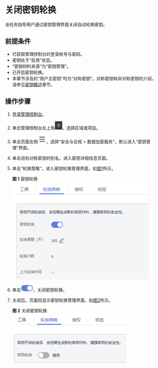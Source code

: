 # 关闭密钥轮换<a name="dew_01_7774"></a>

该任务指导用户通过密钥管理界面关闭自动轮换密钥。

## 前提条件<a name="sa444d90e5d214eb2811cd143d283ed46"></a>

-   已获取管理控制台的登录帐号与密码。
-   密钥处于“启用“状态。
-   “密钥材料来源“为“密钥管理“。
-   已开启密钥轮换。
-   本章节涉及的“用户主密钥“均为“对称密钥“。对称密钥和非对称密钥的介绍，请参见[密钥概述](密钥概述.md)章节。

## 操作步骤<a name="section873883113417"></a>

1.  [登录管理控制台](https://console.huaweicloud.com)。
2.  单击管理控制台左上角![](figures/icon_region.png)，选择区域或项目。
3.  单击页面左侧![](figures/icon-servicelist.png)，选择“安全与合规  \>  数据加密服务“，默认进入“密钥管理“界面。

1.  单击目标对称密钥的别名，进入密钥详细信息页面。
2.  单击“轮换策略“，进入密钥轮换管理界面，如[图1](#fig947023217481)所示。

    **图 1**  密钥轮换<a name="fig947023217481"></a>  
    ![](figures/密钥轮换-0.png "密钥轮换-0")

3.  单击![](figures/icon_opened-1.png)，关闭密钥轮换。
4.  关闭后，页面将显示密钥轮换管理界面，如[图2](#fig163766132919)所示。

    **图 2**  关闭密钥轮换<a name="fig163766132919"></a>  
    ![](figures/关闭密钥轮换.png "关闭密钥轮换")


